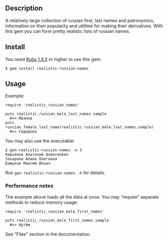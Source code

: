 Description
-----------

A relatively large collection of russian first, last names and patronymics, information on their popularity and utilities for making their derivatives. With this gem you can form pretty realistic lists of russian names.

Install
-------

You need [Ruby 1.9.3](http://ruby-lang.org/) or higher to use this gem.

    $ gem install realistic-russian-names

Usage
-----

Example:

    require 'realistic_russian_names'
    
    puts realistic_russian_male_last_names.sample
      #=> Иванов
    puts russian_female_last_name(realistic_russian_male_last_names.sample)
      #=> Сидорова

You may also use the executable:

    $ gen-realistic-russian-names -n 3
    Кирьяков Анатолий Алексеевич
    Захарова Алина Олеговна
    Бажуков Максим Ильич

Run `gen-realistic-russian-names -h` for details.

### Performance notes ###

The example above loads all the data at once. You may “require” separate methods to reduce memory usage:

    require 'realistic_russian_male_first_names'
    
    puts realistic_russian_male_first_names.sample
      #=> Артём

See “Files” section in the documentation.

